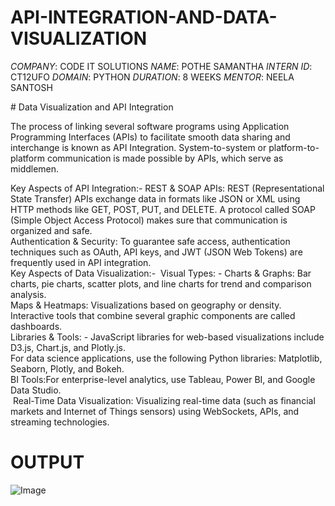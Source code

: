# API-INTEGRATION-AND-DATA-VISUALIZATION
*COMPANY*:   CODE IT SOLUTIONS
*NAME*:      POTHE SAMANTHA
*INTERN ID*:  CT12UFO
*DOMAIN*:     PYTHON
*DURATION*:   8 WEEKS
*MENTOR*:    NEELA SANTOSH


# Data Visualization and API Integration  

The process of linking several software programs using Application Programming Interfaces (APIs) to facilitate smooth data sharing and interchange is known as API Integration. System-to-system or platform-to-platform communication is made possible by APIs, which serve as middlemen.  


Key Aspects of API Integration:-
REST & SOAP APIs: REST (Representational State Transfer) APIs exchange data in formats like JSON or XML using HTTP methods like GET, POST, PUT, and DELETE. A protocol called SOAP (Simple Object Access Protocol) makes sure that communication is organized and safe.  
Authentication & Security:
To guarantee safe access, authentication techniques such as OAuth, API keys, and JWT (JSON Web Tokens) are frequently used in API integration.  
Key Aspects of Data Visualization:- 
Visual Types: - Charts & Graphs: Bar charts, pie charts, scatter plots, and line charts for trend and comparison analysis.  
 Maps & Heatmaps: Visualizations based on geography or density.  
  Interactive tools that combine several graphic components are called dashboards.  
Libraries & Tools: - JavaScript libraries for web-based visualizations include D3.js, Chart.js, and Plotly.js.  
  For data science applications, use the following Python libraries: Matplotlib, Seaborn, Plotly, and Bokeh.  
BI Tools:For enterprise-level analytics, use Tableau, Power BI, and Google Data Studio.  
 Real-Time Data Visualization: Visualizing real-time data (such as financial markets and Internet of Things sensors) using WebSockets, APIs, and streaming technologies.



# OUTPUT
![Image](https://github.com/user-attachments/assets/a7f8a43e-82e0-4357-87dc-b53d1dca2912)
